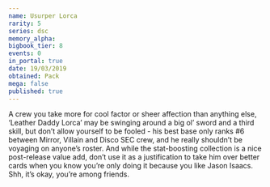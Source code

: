 ```yaml
---
name: Usurper Lorca
rarity: 5
series: dsc
memory_alpha:
bigbook_tier: 8
events: 0
in_portal: true
date: 19/03/2019
obtained: Pack
mega: false
published: true
---
```


A crew you take more for cool factor or sheer affection than anything else, ‘Leather Daddy Lorca’ may be swinging around a big ol’ sword and a third skill, but don’t allow yourself to be fooled - his best base only ranks #6 between Mirror, Villain and Disco SEC crew, and he really shouldn’t be voyaging on anyone’s roster. And while the stat-boosting collection is a nice post-release value add, don’t use it as a justification to take him over better cards when you know you’re only doing it because you like Jason Isaacs. Shh, it’s okay, you’re among friends.
